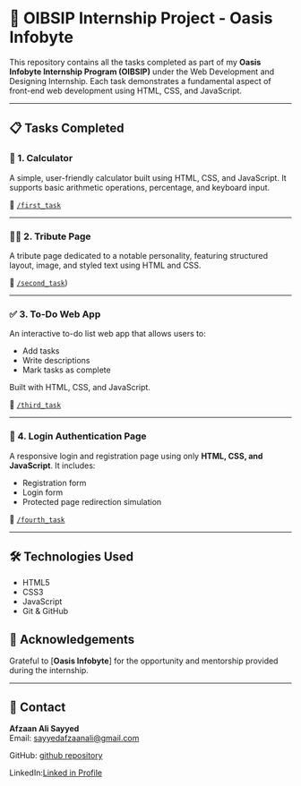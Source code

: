 # 🌟 OIBSIP Internship Project - Oasis Infobyte

This repository contains all the tasks completed as part of my **Oasis Infobyte Internship Program (OIBSIP)** under the Web Development and Designing Internship. Each task demonstrates a fundamental aspect of front-end web development using HTML, CSS, and JavaScript.

---

## 📋 Tasks Completed

### 🔢 1. Calculator
A simple, user-friendly calculator built using HTML, CSS, and JavaScript. It supports basic arithmetic operations, percentage, and keyboard input.

📁 [`/first_task`](https://afzaanali-sayyed.github.io/OIBSIP/first_task/index.html)

---

### 🧑‍🚀 2. Tribute Page
A tribute page dedicated to a notable personality, featuring structured layout, image, and styled text using HTML and CSS.

📁 [`/second_task`](https://afzaanali-sayyed.github.io/OIBSIP/second_task/index.html))

---

### ✅ 3. To-Do Web App
An interactive to-do list web app that allows users to:
- Add tasks
- Write descriptions
- Mark tasks as complete

Built with HTML, CSS, and JavaScript.

📁 [`/third_task`](https://afzaanali-sayyed.github.io/OIBSIP/third_task/index.html)

---

### 🔐 4. Login Authentication Page
A responsive login and registration page using only **HTML, CSS, and JavaScript**. It includes:
- Registration form
- Login form
- Protected page redirection simulation

📁 [`/fourth_task`](https://afzaanali-sayyed.github.io/OIBSIP/fourth_task/index.html)

---

## 🛠️ Technologies Used

- HTML5
- CSS3
- JavaScript
- Git & GitHub

## 🙌 Acknowledgements

Grateful to [**Oasis Infobyte**] for the opportunity and mentorship provided during the internship.

---

## 📧 Contact

**Afzaan Ali Sayyed**  
Email: sayyedafzaanali@gmail.com 

GitHub: [github repository](https://afzaanali-sayyed.github.io/OIBSIP/)
  
LinkedIn:[Linked in Profile](https://www.linkedin.com/in/afzaan-ali-sayyed-31750436b)
